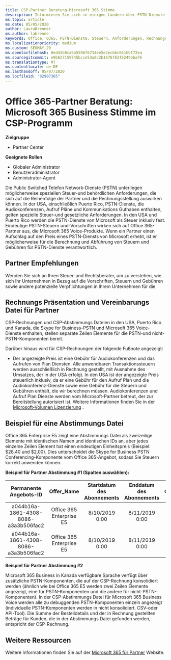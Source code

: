 ```yaml
---
title: CSP-Partner Beratung-Microsoft 365 Stimme
description: Informieren Sie sich in einigen Ländern über PSTN-Dienste und spezielle Steuern oder gesetzliche Bestimmungen, die sich auf die Reihenfolge der Partner und die Rechnungsstellung auswirken können.
ms.topic: article
ms.date: 05/05/2020
author: LauraBrenner
ms.author: labrenne
keywords: Office, O365, PSTN-Dienste, Steuern, Anforderungen, Rechnungen, Rechnungsstellung
ms.localizationpriority: medium
ms.custom: SEOMAY.20
ms.openlocfilehash: 0ed43b8ca9a5596f6734ee5e2ecb6c041bbf72ea
ms.sourcegitcommit: e9b627159745bcce53a8c2b1676f63f5249bba76
ms.translationtype: MT
ms.contentlocale: de-DE
ms.lasthandoff: 05/07/2020
ms.locfileid: "82907365"
---
```

# <a name="office-365-partner-advisory-microsoft-365-business-voice-in-the-csp-program"></a>Office 365-Partner Beratung: Microsoft 365 Business Stimme im CSP-Programm

**Zielgruppe**

- Partner Center  

**Geeignete Rollen**
-    Globaler Administrator
-    Benutzeradministrator
-    Administrator-Agent

Die Public Switched Telefon Network-Dienste (PSTN) unterliegen möglicherweise speziellen Steuer-und behördlichen Anforderungen, die sich auf die Reihenfolge der Partner und die Rechnungsstellung auswirken können. In der USA, einschließlich Puerto Rico, PSTN-Dienste, die Audiokonferenzen, Aufruf Pläne und Kommunikations Guthaben enthalten, gelten spezielle Steuer-und gesetzliche Anforderungen. In den USA und Puerto Rico werden die PSTN-Dienste von Microsoft als Steuer inklusiv fest.  Eindeutige PSTN-Steuern und-Vorschriften wirken sich auf Office 365-Partner aus, die Microsoft 365 Voice-Produkte.  Wenn ein Partner einen Aufschlag auf den Preis eines PSTN-Diensts von Microsoft erhebt, ist er möglicherweise für die Berechnung und Abführung von Steuern und Gebühren für PSTN-Dienste verantwortlich.

## <a name="partner-recommendations"></a>Partner Empfehlungen

Wenden Sie sich an Ihren Steuer-und Rechtsberater, um zu verstehen, wie sich Ihr Unternehmen in Bezug auf die Vorschriften, Steuern und Gebühren sowie andere potenzielle Verpflichtungen in Ihrem Unternehmen für die

## <a name="invoice-presentation-and-partner-reconciliation-file"></a>Rechnungs Präsentation und Vereinbarungs Datei für Partner

CSP-Rechnungen und CSP-Abstimmungs Dateien in den USA, Puerto Rico und Kanada, die Skype for Business-PSTN und Microsoft 365 Voice-Dienste enthalten, stellen separate Zeilen Elemente für die PSTN-und nicht-PSTN-Komponenten bereit.

Darüber hinaus wird für CSP-Rechnungen der folgende Fußnote angezeigt:

* Der angezeigte Preis ist eine Gebühr für Audiokonferenzen und das Aufrufen von Plan Diensten.  Alle anwendbaren Transaktionssteuern werden ausschließlich in Rechnung gestellt, mit Ausnahme des Umsatzes, der in der USA erfolgt.  In den USA ist der angezeigte Preis steuerlich inklusiv, da er eine Gebühr für den Aufruf Plan und die Audiokonferenz-Dienste sowie eine Gebühr für die Steuern und Gebühren enthält, die wir berechnen müssen.  Audiokonferenzen und Aufruf Plan Dienste werden vom Microsoft-Partner betreut, der zur Bereitstellung autorisiert ist.  Weitere Informationen finden Sie in der [Microsoft-Volumen Lizenzierung](https://go.microsoft.com/fwlink/?LinkId=690247) .

## <a name="reconciliation-file-example"></a>Beispiel für eine Abstimmungs Datei

Office 365 Enterprise E5 zeigt eine Abstimmungs Datei als zweizeilige Elemente mit identischen Namen und identischen IDs an, aber jedes einzelne Zeilen Element hat einen eindeutigen Einheitspreis (Beispiel: $28,40 und $2,00). Dies unterscheidet die Skype for Business PSTN Conferencing-Komponente vom Office 365-Angebot, sodass Sie Steuern korrekt anwenden können.

**Beispiel für Partner Abstimmung #1 (Spalten auswählen):**

|**Permanente Angebots-ID**|**Offer_Name**|**Startdatum des Abonnements**|**Enddatum des Abonnements**|**Charge_Start_Date**|**Charge_End_Date**|**Charge_Type**|**Unit_Price**|
|:----:|:----:|:----:|:----:|:----:|:----:|:----:|:----:|
|a044b16a-1861-4308-8086-a3a3b506fac2   |Office 365 Enterprise E5   |8/10/2019 0:00   |8/11/2019 0:00   |8/11/2019 0:00|9/10/2019 0:00   |Gebühr für Zyklus   |28,40   |
|a044b16a-1861-4308-8086-a3a3b506fac2   |Office 365 Enterprise E5   |8/10/2019 0:00   |8/11/2019 0:00   |8/11/2019 0:00   |9/10/2019 0:00   |Gebühr für Zyklus   |2.00   |

**Beispiel für Partner Abstimmung #2**

Microsoft 365 Business in Kanada verfügbare Sprache verfügt über zusätzliche PSTN-Komponenten, die auf der CSP-Rechnung konsolidiert werden (ähnlich wie bei Office 365 E5 werden zwei Zeilen Elemente angezeigt, eine für PSTN-Komponenten und die andere für nicht-PSTN-Komponenten).  In der CSP-Abstimmungs Datei für Microsoft 365 Business Voice werden alle zu debuggenden PSTN-Komponenten einzeln angezeigt (individuelle PSTN-Komponenten werden in nicht konsolidiert. CSV-oder API-Tool).  Die Summe der Bestelldetails und der in Rechnung gestellten Beträge für Kunden, die in der Abstimmungs Datei gefunden werden, entspricht der CSP-Rechnung.

## <a name="additional-resources"></a>Weitere Ressourcen
Weitere Informationen finden Sie auf der [Microsoft 365 für Partner](https://www.microsoft.com/microsoft-365/partners/) Website.

